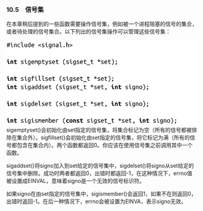 ### 10.5　信号集

在本章稍后提到的一些函数需要操作信号集，例如被一个进程阻塞的信号的集合，或者待处理的信号集合。以下列出的信号集操作可以管理这些信号集：



![495.png](../images/495.png)
sigemptyset()会初始化由set指定的信号集，将集合标记为空（所有的信号都被排除在集合外）。sigfillset()会初始化由set指定的信号集，将它标记为满（所有的信号都包含在集合内）。两个函数都返回0。你应该在使用信号集之前调用其中一个函数。

sigaddset()将signo加入到set给定的信号集中，sigdelset()将signo从set给定的信号集中删除。成功时两者都返回0，出错时都返回-1，在这种情况下，errno值被设置成EINVAL，意味着signo是一个无效的信号标识符。

如果signo在由set指定的信号集中，sigismember()会返回1，如果不在则返回0，出错时返回-1。在后一种情况下，errno会被设置为EINVA，表示signo无效。

